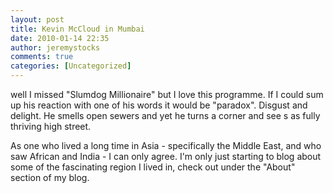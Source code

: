 ```yaml
---
layout: post
title: Kevin McCloud in Mumbai
date: 2010-01-14 22:35
author: jeremystocks
comments: true
categories: [Uncategorized]
---
```

well I missed "Slumdog Millionaire" but I love this programme. If I could sum up his reaction with one of his words it would be "paradox". Disgust and delight. He smells open sewers and yet he turns a corner and see s as fully thriving high street.

As one who lived a long time in Asia - specifically the Middle East, and who saw African and India - I can only agree. I'm only just starting to blog about some of the fascinating region I lived in, check out under the "About" section of my blog.
